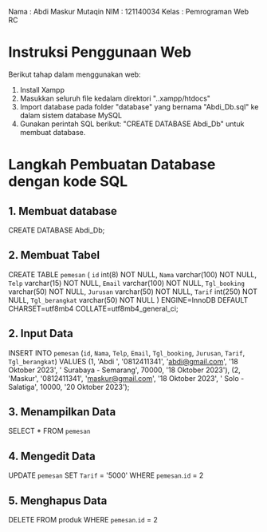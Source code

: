 Nama : Abdi Maskur Mutaqin
NIM : 121140034
Kelas : Pemrograman Web RC

# Instruksi Penggunaan Web

Berikut tahap dalam menggunakan web:

1. Install Xampp
2. Masukkan seluruh file kedalam direktori "..xampp/htdocs"
3. Import database pada folder "database" yang bernama "Abdi_Db.sql" ke dalam sistem database MySQL
4. Gunakan perintah SQL berikut: "CREATE DATABASE Abdi_Db" untuk membuat database. 

# Langkah Pembuatan Database dengan kode SQL

## 1.	Membuat database
CREATE DATABASE Abdi_Db;

## 2.	Membuat Tabel
CREATE TABLE `pemesan` (
  `id` int(8) NOT NULL,
  `Nama` varchar(100) NOT NULL,
  `Telp` varchar(15) NOT NULL,
  `Email` varchar(100) NOT NULL,
  `Tgl_booking` varchar(50) NOT NULL,
  `Jurusan` varchar(50) NOT NULL,
  `Tarif` int(250) NOT NULL,
  `Tgl_berangkat` varchar(50) NOT NULL
) ENGINE=InnoDB DEFAULT CHARSET=utf8mb4 COLLATE=utf8mb4_general_ci;


## 2. Input Data
INSERT INTO `pemesan` (`id`, `Nama`, `Telp`, `Email`, `Tgl_booking`, `Jurusan`, `Tarif`, `Tgl_berangkat`) VALUES
(1, 'Abdi ', '0812411341', 'abdi@gmail.com', '18 Oktober 2023', ' Surabaya - Semarang', 70000, '18 Oktober 2023'),
(2, 'Maskur', '0812411341', 'maskur@gmail.com', '18 Oktober 2023', ' Solo - Salatiga', 10000, '20 Oktober 2023');

## 3.  Menampilkan Data
SELECT * FROM `pemesan`

## 4. Mengedit Data
UPDATE `pemesan` SET `Tarif` = '5000' WHERE `pemesan`.`id` = 2

## 5. Menghapus Data
DELETE FROM produk WHERE `pemesan`.`id` = 2